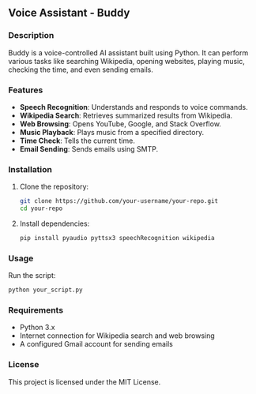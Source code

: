 ## Voice Assistant - Buddy  

### Description  
Buddy is a voice-controlled AI assistant built using Python. It can perform various tasks like searching Wikipedia, opening websites, playing music, checking the time, and even sending emails.  

### Features  
- **Speech Recognition**: Understands and responds to voice commands.  
- **Wikipedia Search**: Retrieves summarized results from Wikipedia.  
- **Web Browsing**: Opens YouTube, Google, and Stack Overflow.  
- **Music Playback**: Plays music from a specified directory.  
- **Time Check**: Tells the current time.  
- **Email Sending**: Sends emails using SMTP.  

### Installation  
1. Clone the repository:  
   ```bash
   git clone https://github.com/your-username/your-repo.git
   cd your-repo
   ```  
2. Install dependencies:  
   ```bash
   pip install pyaudio pyttsx3 speechRecognition wikipedia  
   ```  

### Usage  
Run the script:  
```bash
python your_script.py  
```  

### Requirements  
- Python 3.x  
- Internet connection for Wikipedia search and web browsing  
- A configured Gmail account for sending emails  

### License  
This project is licensed under the MIT License.  

